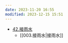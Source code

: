 ```yaml
---
date: 2023-11-20 16:55
modified: 2023-12-15 15:51
---
```


- [42.接雨水](https://leetcode.cn/problems/trapping-rain-water/)
	- [[003.接雨水|接雨水]]
